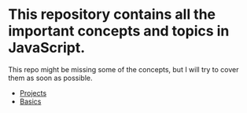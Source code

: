 # This repository contains all the important concepts and topics in JavaScript.

This repo might be missing some of the concepts, but I will try to cover them as soon as possible.


* [Projects](projects)
* [Basics](basics)
